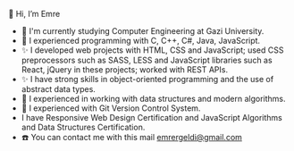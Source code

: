 👋 Hi, I’m Emre
- 👀 I'm currently studying Computer Engineering at Gazi University.
- 🔧 I experienced programming with C, C++, C#, Java, JavaScript.
- ✨ I developed web projects with HTML, CSS and JavaScript; used CSS preprocessors such as SASS, LESS and JavaScript libraries such as 
      React, jQuery in these projects; worked with REST APIs.
- ✨ I have strong skills in object-oriented programming and the use of abstract data types.
- 🔧 I experienced in working with data structures and modern algorithms.
- 🔧 I experienced with Git Version Control System.
- I have Responsive Web Design Certification and JavaScript Algorithms and Data Structures Certification.
- ☎️ You can contact me with this mail emrergeldi@gmail.com

<!---
FuzzyBang/FuzzyBang is a ✨ special ✨ repository because its `README.md` (this file) appears on your GitHub profile.
You can click the Preview link to take a look at your changes.
--->
